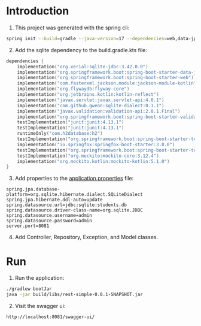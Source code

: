 # Introduction

1. This project was generated with the spring cli:

```bash
spring init --build=gradle --java-version=17 --dependencies=web,data-jpa,h2,flyway rest-simple --type=gradle-project-kotlin -l kotlin
```

2. Add the sqlite dependency to the build.gradle.kts file:

```kotlin
dependencies {
    implementation("org.xerial:sqlite-jdbc:3.42.0.0")
    implementation("org.springframework.boot:spring-boot-starter-data-jpa")
    implementation("org.springframework.boot:spring-boot-starter-web")
    implementation("com.fasterxml.jackson.module:jackson-module-kotlin")
    implementation("org.flywaydb:flyway-core")
    implementation("org.jetbrains.kotlin:kotlin-reflect")
    implementation("javax.servlet:javax.servlet-api:4.0.1")
    implementation("com.github.gwenn:sqlite-dialect:0.1.1")
    implementation("javax.validation:validation-api:2.0.1.Final")
    implementation("org.springframework.boot:spring-boot-starter-validation")
    testImplementation("junit:junit:4.13.1")
    testImplementation("junit:junit:4.13.1")
    runtimeOnly("com.h2database:h2")
    testImplementation("org.springframework.boot:spring-boot-starter-test")
    implementation("io.springfox:springfox-boot-starter:3.0.0")
    testImplementation("org.springframework.boot:spring-boot-starter-test")
    testImplementation("org.mockito:mockito-core:3.12.4")
    implementation("org.mockito.kotlin:mockito-kotlin:5.1.0")
}
```

3. Add properties to the [application.properties](./src/main/resources/application.properties) file:

```properties
spring.jpa.database-platform=org.sqlite.hibernate.dialect.SQLiteDialect
spring.jpa.hibernate.ddl-auto=update
spring.datasource.url=jdbc:sqlite:students.db
spring.datasource.driver-class-name=org.sqlite.JDBC
spring.datasource.username=admin
spring.datasource.password=admin
server.port=8081
```

4. Add Controller, Repository, Exception, and Model classes.

# Run

1. Run the application:

```bash
./gradlew bootJar
java -jar build/libs/rest-simple-0.0.1-SNAPSHOT.jar
```

2. Visit the swagger ui:

```bash
http://localhost:8081/swagger-ui/
```
